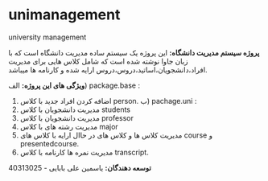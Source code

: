 # unimanagement
university management

   **پروژه سیستم مدیریت دانشگاه:**
   این پروژه یک سیستم ساده مدیریت دانشگاه است که با زبان جاوا نوشته شده است که شامل کلاس هایی برای مدیریت افراد،دانشجویان،اساتید،دروس،دروس ارایه شده و کارنامه ها میباشد.
    
  **ویژگی های این پروژه:** 
     الف) package.base :
1.   اضافه کردن افراد جدید با کلاس person.
     ب) pachage.uni :
2.   مدیریت دانشجویان با کلاس students
3.   مدیریت دانشجویان با کلاس professor
4.   مدیریت رشته های با کلاس major
5.   مدیریت کلاس ها و کلاس های در حاال ارایه با کلاس های  course و presentedcourse.
6.   مدیریت نمره ها کارنامه با کلاس  transcript.

  **توسعه دهندگان:**
    یاسمین علی بابایی - 40313025
